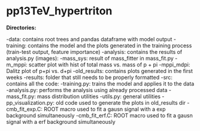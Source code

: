 # pp13TeV_hypertriton

**Directories:**

-data: contains root trees and pandas dataframe with model output
-training: contains the model and the plots generated in the training process (train-test output, feature importance)
-analysis: contains the results of analysis.py (images):
  -mass_sys: result of mass_fitter in mass_fit.py
  -m_mppi: scatter plot with hist of total mass vs. mass of p + pi
  -mppi_mdpi: Dalitz plot of p+pi vs. d+pi
  -old_results: contains plots generated in the first weeks
  -results: folder that still needs to be properly formatted
-src: contains all the code:
  -training.py: trains the model and applies it to the data
  -analysis.py: performs the analysis using already processed data
  -mass_fit.py: mass distribution utilities
  -utils.py: general utilities
  -pp_visualization.py: old code used to generate the plots in old_results dir
  -cmb_fit_exp.C: ROOT macro used to fit a gausn signal with a exp background simultaneously
  -cmb_fit_erf.C: ROOT macro used to fit a gausn signal with a erf background simultaneously
  
